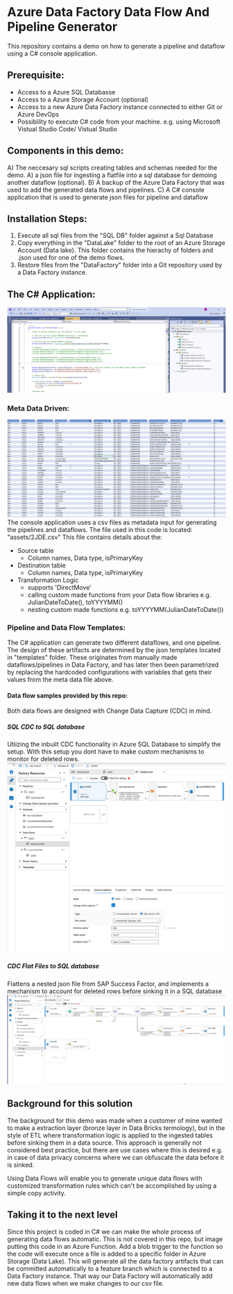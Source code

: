 # Azure Data Factory Data Flow And Pipeline Generator
This repository contains a demo on how to generate a pipeline and dataflow using a C# console application.

## Prerequisite:
- Access to a Azure SQL Databasse
- Access to a Azure Storage Account (optional)
- Access to a new Azure Data Factory instance connected to either Git or Azure DevOps
- Possibility to execute C# code from your machine. e.g. using Microsoft Vistual Studio Code/ Vistual Studio

## Components in this demo:
A) The neccesary sql scripts creating tables and schemas needed for the demo. 
A) a json file for ingesting a flatfile into a sql database for demoing another dataflow (optional). 
B) A backup of the Azure Data Factory that was used to add the generated data flows and pipelines. 
C) A C# console application that is used to generate json files for pipeline and dataflow

## Installation Steps:
1) Execute all sql files from the "SQL DB" folder against a Sql Database
2) Copy everything in the "DataLake" folder to the root of an Azure Storage Account (Data lake). This folder contains the hierachy of folders and .json used for one of the demo flows.
3) Restore files from the "DataFactory" folder into a Git repository used by a Data Factory instance.

## The C# Application:
![plot](./Screenshots/CSharpApp_GenerateDataFlowAndPipeLines.png)
### Meta Data Driven:
![plot](./Screenshots/MetaDataInputThatDrivesTheCsharpApp.png)
The console application uses a csv files as metadata input for generating the pipelines and dataflows. The file used in this code is located: "assets/2JDE.csv"
This file contains details about the:
- Source table
  - Column names, Data type, isPrimaryKey
- Destination table
  - Column names, Data type, isPrimaryKey
- Transformation Logic
   - supports 'DirectMove'
   - calling custom made functions from your Data flow libraries e.g. JulianDateToDate(), toYYYYMM()
   - nesting custom made functions e.g. toYYYYMM(JulianDateToDate())

### Pipeline and Data Flow Templates:
The C# application can generate two different dataflows, and one pipeline. The design of these artifacts are determined by the json templates located in "templates" folder.
These originates from manually made dataflows/pipelines in Data Factory, and has later then been parametrized by replacing the hardcoded configurations with variables that gets their values from the meta data file above.

#### Data flow samples provided by this repo:
Both data flows are designed with Change Data Capture (CDC) in mind.

##### SQL CDC to SQL database
Utiizing the inbuilt CDC functionality in Azure SQL Database to simplify the setup. With this setup you dont have to make custom mechanisms to monitor for deleted rows.
![plot](./Screenshots/SampleOfGeneratedDataFlow1_SQL.png)

##### CDC Flat Files to SQL database
Flattens a nested json file from SAP Success Factor, and implements a mechanism to account for deleted rows before sinking it in a SQL database
![plot](./Screenshots/SampleOfGeneratedDataFlow2_FlatFiles.png)

## Background for this solution
The background for this demo was made when a customer of mine wanted to make a extraction layer (bronze layer in Data Bricks termology), but in the style of ETL where transformation logic is applied to the ingested tables before sinking them in a data source.
This approach is generally not considered best practice, but there are use cases where this is desired e.g. in case of data privacy concerns where we can obfuscate the data before it is sinked.

Using Data Flows will enable you to generate unique data flows with customized transformation rules which can't be accomplished by using a simple copy activity.

## Taking it to the next level
Since this project is coded in C# we can make the whole process of generating data flows automatic. This is not covered in this repo, but image putting this code in an Azure Function. Add a blob trigger to the function so the code will execute once a file is added to a specific folder in Azure Storage (Data Lake). This will generate all the data factory artifacts that can be committed automatically to a feature branch which is connected to a Data Factory instance. That way our Data Factory will automatically add new data flows when we make changes to our csv file. 
